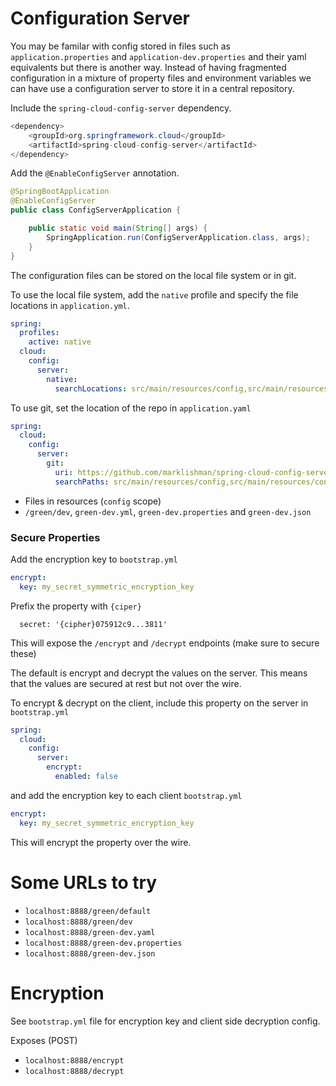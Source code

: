 
# Configuration Server

You may be familar with config stored in files such as `application.properties` and `application-dev.properties` 
and their yaml equivalents but there is another way. Instead of having fragmented configuration in a mixture of 
property files and environment variables we can have use a configuration server to store it in a central repository.

Include the `spring-cloud-config-server` dependency.

```java
<dependency>
    <groupId>org.springframework.cloud</groupId>
    <artifactId>spring-cloud-config-server</artifactId>
</dependency>
```

Add the `@EnableConfigServer` annotation.

```java
@SpringBootApplication
@EnableConfigServer
public class ConfigServerApplication {

    public static void main(String[] args) {
        SpringApplication.run(ConfigServerApplication.class, args);
    }
}
```

The configuration files can be stored on the local file system or in git.

To use the local file system, add the `native` profile and specify the file locations in `application.yml`.

```yaml
spring:
  profiles:
    active: native
  cloud:
    config:
      server:
        native:
          searchLocations: src/main/resources/config,src/main/resources/config/{application}
```

To use git, set the location of the repo in `application.yaml`

```yaml
spring:
  cloud:
    config:
      server:
        git:
          uri: https://github.com/marklishman/spring-cloud-config-server-ref
          searchPaths: src/main/resources/config,src/main/resources/config/*
```

* Files in resources (`config` scope)
*  `/green/dev`, `green-dev.yml`, `green-dev.properties` and  `green-dev.json`

### Secure Properties

Add the encryption key to `bootstrap.yml`

```yaml
encrypt:
  key: my_secret_symmetric_encryption_key
``` 

Prefix the property with `{ciper}` 

      secret: '{cipher}075912c9...3811'
      
This will expose the `/encrypt` and `/decrypt` endpoints (make sure to secure these)     
      
The default is encrypt and decrypt the values on the server.
This means that the values are secured at rest but not over the wire.

To encrypt & decrypt on the client, include this property on the server in `bootstrap.yml`

```yaml
spring:
  cloud:
    config:
      server:
        encrypt:
          enabled: false
``` 

and add the encryption key to each client `bootstrap.yml`

```yaml
encrypt:
  key: my_secret_symmetric_encryption_key
``` 

This will encrypt the property over the wire.

# Some URLs to try

* `localhost:8888/green/default`
* `localhost:8888/green/dev`
* `localhost:8888/green-dev.yaml`
* `localhost:8888/green-dev.properties`
* `localhost:8888/green-dev.json`

# Encryption

See `bootstrap.yml` file for encryption key and client side decryption config.

Exposes (POST)

* `localhost:8888/encrypt`
* `localhost:8888/decrypt`